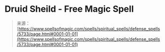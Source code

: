 <!--yml
category: 未分类
date: 2024-06-12 18:40:05
-->

# Druid Sheild - Free Magic Spell

> 来源：[https://www.spellsofmagic.com/spells/spiritual_spells/defense_spells/5733/page.html#0001-01-01](https://www.spellsofmagic.com/spells/spiritual_spells/defense_spells/5733/page.html#0001-01-01)